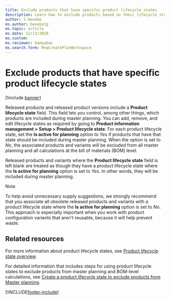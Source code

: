 ```yaml
---
title: Exclude products that have specific product lifecycle states
description: Learn how to exclude products based on their lifecycle state, including an outline on the Is active for planning option being toggled.
author: t-benebo
ms.author: benebotg
ms.topic: article
ms.date: 11/13/2020
ms.custom: 
ms.reviewer: kamaybac
ms.search.form: ReqCreatePlanWorkspace
---
```


# Exclude products that have specific product lifecycle states

[!include [banner](../../includes/banner.md)]

Released products and released product versions include a **Product lifecycle state** field. This field lets you control, among other things, which products are included during master planning. You can add, remove, and edit lifecycle states as required by going to **Product information management \> Setup \> Product lifecycle state**. For each product lifecycle state, set the **Is active for planning** option to *Yes* if products that have that state should be included during master planning. When the option is set to *No*, the associated products and variants will be excluded from all master planning and all calculations at the bill of materials (BOM) level.

Released products and variants where the **Product lifecycle state** field is left blank are treated as though they have a product lifecycle state where the **Is active for planning** option is set to *Yes*. In other words, they will be included during master planning.

> [!NOTE]
> To help avoid unnecessary supply suggestions, we strongly recommend that you associate all obsolete released products and variants with a product lifecycle state where the **Is active for planning** option is set to *No*. This approach is especially important when you work with product configuration variants that aren't reusable, because it will help prevent waste.

## Related resources

For more information about product lifecycle states, see [Product lifecycle state overview](../../pim/product-lifecycle.md).

For detailed information that includes steps for using product lifecycle states to exclude products from master planning and BOM-level calculations, see [Create a product lifecycle state to exclude products from Master planning](../../pim/tasks/exclude-products-master-planning.md).


[!INCLUDE[footer-include](../../../includes/footer-banner.md)]